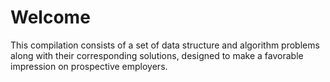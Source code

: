 # Welcome
This compilation consists of a set of data structure and algorithm problems along with their corresponding solutions, designed to make a favorable impression on prospective employers.
